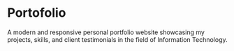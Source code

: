 # Portofolio
A modern and responsive personal portfolio website showcasing my projects, skills, and client testimonials in the field of Information Technology.
